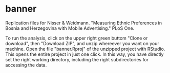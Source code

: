 # banner
Replication files for Nisser &amp; Weidmann. "Measuring Ethnic Preferences in Bosnia and Herzegovina with Mobile Advertising." PLoS One.

To run the analysis, click on the upper right green buttom "Clone or download", then "Download ZIP", and unzip whereever you want on your machine. Open the file "banner.Rproj" of the unzipped project with RStudio. This opens the entire project in just one click. In this way, you have directly set the right working directory, including the right subdirectories for accessing the data.
